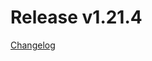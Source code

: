 # Release v1.21.4
[Changelog](https://github.com/opentelekomcloud/terraform-provider-opentelekomcloud/blob/v1.21.4/CHANGELOG.md#1214-november-12-2020)